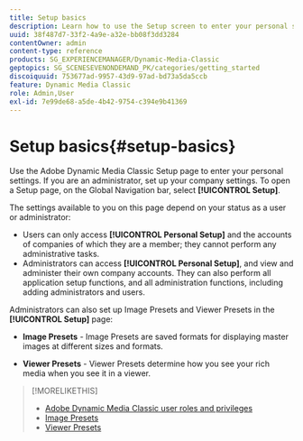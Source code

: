 ```yaml
---
title: Setup basics 
description: Learn how to use the Setup screen to enter your personal settings in Adobe Dynamic Media Classic. If you are an administrator, set up your company settings.
uuid: 38f487d7-33f2-4a9e-a32e-bb08f3dd3284
contentOwner: admin
content-type: reference
products: SG_EXPERIENCEMANAGER/Dynamic-Media-Classic
geptopics: SG_SCENESEVENONDEMAND_PK/categories/getting_started
discoiquuid: 753677ad-9957-43d9-97ad-bd73a5da5ccb
feature: Dynamic Media Classic
role: Admin,User
exl-id: 7e99de68-a5de-4b42-9754-c394e9b41369
---
```

# Setup basics{#setup-basics}

Use the Adobe Dynamic Media Classic Setup page to enter your personal settings. If you are an administrator, set up your company settings. To open a Setup page, on the Global Navigation bar, select **[!UICONTROL Setup]**.

The settings available to you on this page depend on your status as a user or administrator:

* Users can only access **[!UICONTROL Personal Setup]** and the accounts of companies of which they are a member; they cannot perform any administrative tasks.
* Administrators can access **[!UICONTROL Personal Setup]**, and view and administer their own company accounts. They can also perform all application setup functions, and all administration functions, including adding administrators and users.

Administrators can also set up Image Presets and Viewer Presets in the **[!UICONTROL Setup]** page:

* **Image Presets** - Image Presets are saved formats for displaying master images at different sizes and formats.

* **Viewer Presets** - Viewer Presets determine how you see your rich media when you see it in a viewer.

>[!MORELIKETHIS]
>
>* [Adobe Dynamic Media Classic user roles and privileges](administration-setup.md#user_administration)
>* [Image Presets](application-setup.md#image_presets)
>* [Viewer Presets](application-setup.md#viewer_presets)
